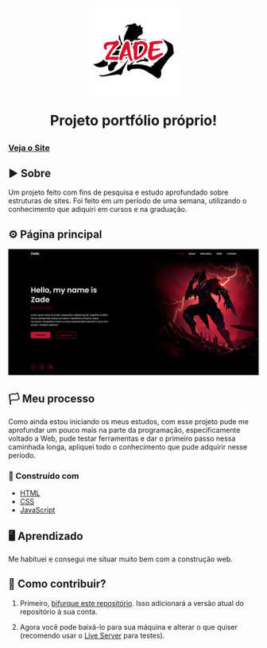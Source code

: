 <h1 align="center">
<img src= "./img/zedlogo.png" width="35%">
<p>Projeto portfólio próprio!</p> 
</h1>

### [Veja o Site](https://nwerit.github.io/projeto-site/)

## ▶ Sobre

Um projeto feito com fins de pesquisa e estudo aprofundado sobre estruturas de sites. Foi feito em um período de uma semana, utilizando o conhecimento que adiquiri em cursos e na graduação.

## ⚙ Página principal

<img src= "./imgs-projeto/pg-home.png">

## 🏳 Meu processo

Como ainda estou iniciando os meus estudos, com esse projeto pude me aprofundar um pouco mais na parte da programação, especificamente voltado a Web, pude testar ferramentas e dar o primeiro passo nessa caminhada longa, apliquei todo o conhecimento que pude adquirir nesse período.

### 🔨 Construído com

- [HTML](https://developer.mozilla.org/en-US/docs/Web/HTML)
- [CSS](https://en.wikipedia.org/wiki/CSS)
- [JavaScript](https://www.javascript.com/)

## 🖥 Aprendizado

Me habituei e consegui me situar muito bem com a construção web.



## 🧥 Como contribuir?

1. Primeiro, [bifurque este repositório](). Isso adicionará a versão atual do repositório à sua conta.

2. Agora você pode baixá-lo para sua máquina e alterar o que quiser (recomendo usar o [Live Server](https://marketplace.visualstudio.com/items?itemName=ritwickdey.LiveServer) para testes).